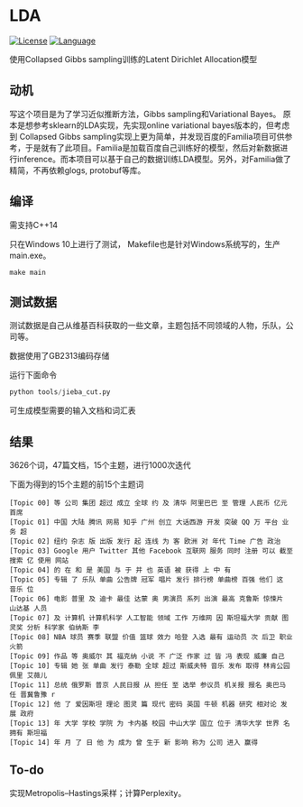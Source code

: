 # LDA
[![License](https://img.shields.io/pypi/l/Django.svg)](bsd)
[![Language](https://img.shields.io/badge/language-c%2B%2B-orange.svg)](cpp)

使用Collapsed Gibbs sampling训练的Latent Dirichlet Allocation模型

## 动机
写这个项目是为了学习近似推断方法，Gibbs sampling和Variational Bayes。 原本是想参考sklearn的LDA实现，先实现online variational bayes版本的，但考虑到
Collapsed Gibbs sampling实现上更为简单，并发现百度的Familia项目可供参考，于是就有了此项目。Familia是加载百度自己训练好的模型，然后对新数据进行inference。而本项目可以基于自己的数据训练LDA模型。另外，对Familia做了精简，不再依赖glogs, protobuf等库。

## 编译
需支持C++14

只在Windows 10上进行了测试， Makefile也是针对Windows系统写的，生产main.exe。
```shell
make main
```
## 测试数据
测试数据是自己从维基百科获取的一些文章，主题包括不同领域的人物，乐队，公司等。

数据使用了GB2313编码存储

运行下面命令
```python
python tools/jieba_cut.py
```
可生成模型需要的输入文档和词汇表

## 结果
3626个词，47篇文档，15个主题，进行1000次迭代

下面为得到的15个主题的前15个主题词
```
[Topic 00] 等 公司 集团 超过 成立 全球 约 及 清华 阿里巴巴 至 管理 人民币 亿元 首席
[Topic 01] 中国 大陆 腾讯 网易 知乎 广州 创立 大话西游 开发 突破 QQ 万 平台 业务 超
[Topic 02] 纽约 杂志 版 出版 发行 起 连线 为 客 欧洲 对 年代 Time 广告 政治
[Topic 03] Google 用户 Twitter 其他 Facebook 互联网 服务 同时 注册 可以 截至 搜索 亿 使用 网站
[Topic 04] 的 在 和 是 美国 与 于 并 也 英语 被 获得 上 中 有
[Topic 05] 专辑 了 乐队 单曲 公告牌 冠军 唱片 发行 排行榜 单曲榜 百强 他们 这 音乐 位
[Topic 06] 电影 普里 及 迪卡 最佳 达蒙 奥 男演员 系列 出演 最高 克鲁斯 惊悚片 山达基 人员
[Topic 07] 及 计算机 计算机科学 人工智能 领域 工作 万维网 因 斯坦福大学 贡献 图灵奖 分析 科学家 伯纳斯 李
[Topic 08] NBA 球员 赛季 联盟 价值 篮球 效力 哈登 入选 最有 运动员 次 后卫 职业 火箭
[Topic 09] 作品 等 奥威尔 其 福克纳 小说 不 广泛 作家 过 皆 冯 表现 威廉 自己
[Topic 10] 专辑 她 张 单曲 发行 泰勒 全球 超过 斯威夫特 音乐 发布 取得 林肯公园 佩里 艾薇儿
[Topic 11] 总统 俄罗斯 普京 人民日报 从 担任 至 选举 参议员 机关报 报名 奥巴马 任 晋冀鲁豫 r
[Topic 12] 他 了 爱因斯坦 理论 图灵 篇 现代 密码 英国 牛顿 机器 研究 相对论 发展 政府
[Topic 13] 年 大学 学校 学院 为 卡内基 校园 中山大学 国立 位于 清华大学 世界 名 拥有 斯坦福
[Topic 14] 年 月 了 日 他 为 成为 曾 生于 新 影响 称为 公司 进入 赢得
```
## To-do
实现Metropolis–Hastings采样；计算Perplexity。
